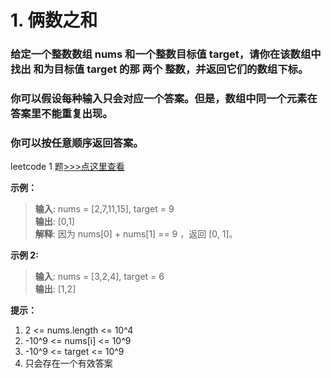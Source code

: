 # 1. 俩数之和

### 给定一个整数数组 nums 和一个整数目标值 target，请你在该数组中找出 和为目标值 target 的那 两个 整数，并返回它们的数组下标。

### 你可以假设每种输入只会对应一个答案。但是，数组中同一个元素在答案里不能重复出现。

### 你可以按任意顺序返回答案。

leetcode 1 题[>>>点这里查看](https://leetcode-cn.com/problems/two-sum/)

**示例：**

> **输入**: nums = [2,7,11,15], target = 9  
> **输出**: [0,1]  
> **解释**: 因为 nums[0] + nums[1] == 9 ，返回 [0, 1]。

**示例 2:**

> **输入**: nums = [3,2,4], target = 6  
> **输出**: [1,2]

**提示：**

1. 2 <= nums.length <= 10^4
2. -10^9 <= nums[i] <= 10^9
3. -10^9 <= target <= 10^9
4. 只会存在一个有效答案
